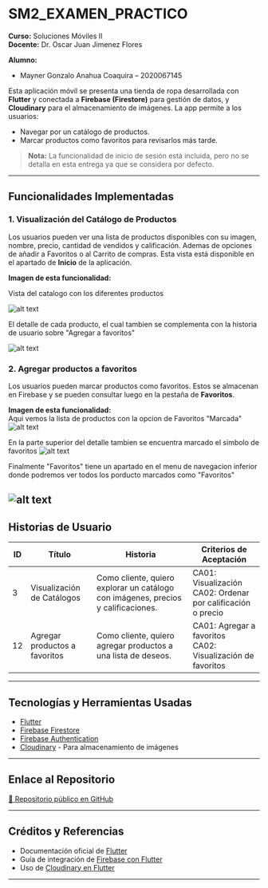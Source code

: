 # SM2_EXAMEN_PRACTICO

**Curso:** Soluciones Móviles II  
**Docente:** Dr. Oscar Juan Jimenez Flores  

**Alumno:**
- Mayner Gonzalo Anahua Coaquira – 2020067145  


Esta aplicación móvil se presenta una tienda de ropa desarrollada con **Flutter** y conectada a **Firebase (Firestore)** para gestión de datos, y **Cloudinary** para el almacenamiento de imágenes. La app permite a los usuarios:

- Navegar por un catálogo de productos.
- Marcar productos como favoritos para revisarlos más tarde.

> **Nota:** La funcionalidad de inicio de sesión está incluida, pero no se detalla en esta entrega ya que se considera por defecto.

---

## Funcionalidades Implementadas

### 1. Visualización del Catálogo de Productos

Los usuarios pueden ver una lista de productos disponibles con su imagen, nombre, precio, cantidad de vendidos y calificación. Ademas de opciones de añadir a Favoritos o al Carrito de compras. Esta vista está disponible en el apartado de **Inicio** de la aplicación.

**Imagen de esta funcionalidad:**

Vista del catalogo con los diferentes productos

![alt text](assets/image.png)

El detalle de cada producto, el cual tambien se complementa con la historia de usuario sobre "Agregar a favoritos"

![alt text](assets/image4.png)

### 2. Agregar productos a favoritos

Los usuarios pueden marcar productos como favoritos. Estos se almacenan en Firebase y se pueden consultar luego en la pestaña de **Favoritos**.

**Imagen de esta funcionalidad:**  
Aqui vemos la lista de productos con la opcion de Favoritos "Marcada"
![alt text](assets/image1.png)

En la parte superior del detalle tambien se encuentra marcado el simbolo de favoritos
![alt text](assets/image2.png)


Finalmente "Favoritos" tiene un apartado en el menu de navegacion inferior donde podremos ver todos los porducto marcados como "Favoritos"

![alt text](assets/image3.png)
---

## Historias de Usuario

| ID  | Título                        | Historia                                                                          | Criterios de Aceptación                                        |
| --- | ----------------------------- | --------------------------------------------------------------------------------- | -------------------------------------------------------------- |
| 3   | Visualización de Catálogos    | Como cliente, quiero explorar un catálogo con imágenes, precios y calificaciones. | CA01: Visualización<br>CA02: Ordenar por calificación o precio |
| 12  | Agregar productos a favoritos | Como cliente, quiero agregar productos a una lista de deseos.                     | CA01: Agregar a favoritos<br>CA02: Visualización de favoritos  |

---

## Tecnologías y Herramientas Usadas

- [Flutter](https://flutter.dev/)
- [Firebase Firestore](https://firebase.google.com/products/firestore)
- [Firebase Authentication](https://firebase.google.com/products/auth)
- [Cloudinary](https://cloudinary.com/) - Para almacenamiento de imágenes

---

## Enlace al Repositorio

[🔗 Repositorio público en GitHub](https://github.com/MAYnerAC/SM2_EXAMEN_PRACTICO)


---

## Créditos y Referencias

- Documentación oficial de [Flutter](https://docs.flutter.dev/)
- Guía de integración de [Firebase con Flutter](https://firebase.flutter.dev/)
- Uso de [Cloudinary en Flutter](https://cloudinary.com/documentation/flutter_integration)

---

